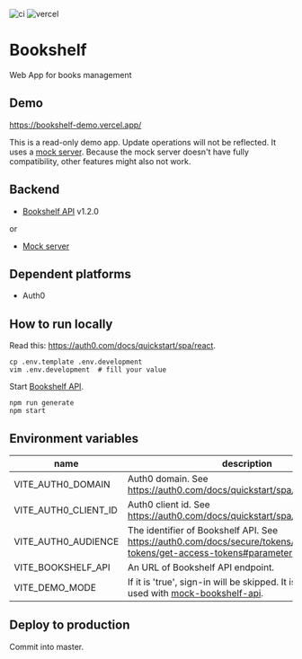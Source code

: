 ![ci](https://github.com/hiterm/bookshelf/actions/workflows/ci.yml/badge.svg)
![vercel](https://vercelbadge.vercel.app/api/hiterm/bookshelf)

# Bookshelf

Web App for books management

## Demo

https://bookshelf-demo.vercel.app/

This is a read-only demo app. Update operations will not be reflected. It uses a [mock server](https://github.com/hiterm/mock-bookshelf-api). Because the mock server doesn't have fully compatibility, other features might also not work.

## Backend

- [Bookshelf API](https://github.com/hiterm/bookshelf-api) v1.2.0

or

- [Mock server](https://github.com/hiterm/mock-bookshelf-api)

## Dependent platforms

- Auth0

## How to run locally

Read this: https://auth0.com/docs/quickstart/spa/react.

```
cp .env.template .env.development
vim .env.development  # fill your value
```

Start [Bookshelf API](https://github.com/hiterm/bookshelf-api).

```
npm run generate
npm start
```

## Environment variables

| name                 | description                                                                                                                                  |
| -------------------- | -------------------------------------------------------------------------------------------------------------------------------------------- |
| VITE_AUTH0_DOMAIN    | Auth0 domain. See https://auth0.com/docs/quickstart/spa/react/interactive.                                                                   |
| VITE_AUTH0_CLIENT_ID | Auth0 client id. See https://auth0.com/docs/quickstart/spa/react/interactive.                                                                |
| VITE_AUTH0_AUDIENCE  | The identifier of Bookshelf API. See https://auth0.com/docs/secure/tokens/access-tokens/get-access-tokens#parameters.                        |
| VITE_BOOKSHELF_API   | An URL of Bookshelf API endpoint.                                                                                                            |
| VITE_DEMO_MODE       | If it is 'true', sign-in will be skipped. It is intended to be used with [mock-bookshelf-api](https://github.com/hiterm/mock-bookshelf-api). |

## Deploy to production

Commit into master.
